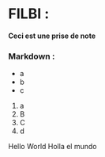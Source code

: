 # FILBI : 
**Ceci est une prise de note**

### Markdown :

- a
- b
- c

1. a 
2. B
3. C
4. d

Hello World
Holla el mundo

